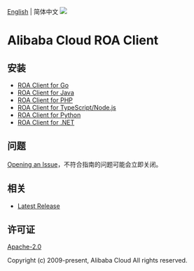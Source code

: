 [English](README.md) | 简体中文
![](https://aliyunsdk-pages.alicdn.com/icons/AlibabaCloud.svg)

# Alibaba Cloud ROA Client

## 安装

- [ROA Client for Go](./golang/README-CN.md)
- [ROA Client for Java](./java/README-CN.md)
- [ROA Client for PHP](./php/README-CN.md)
- [ROA Client for TypeScript/Node.js](./ts/README-CN.md)
- [ROA Client for Python](./python/README-CN.md)
- [ROA Client for .NET](./csharp/README-CN.md)

## 问题

[Opening an Issue](https://github.com/aliyun/tea-roa/issues/new)，不符合指南的问题可能会立即关闭。

## 相关

- [Latest Release](https://github.com/aliyun/tea-roa)

## 许可证

[Apache-2.0](http://www.apache.org/licenses/LICENSE-2.0)

Copyright (c) 2009-present, Alibaba Cloud All rights reserved.
